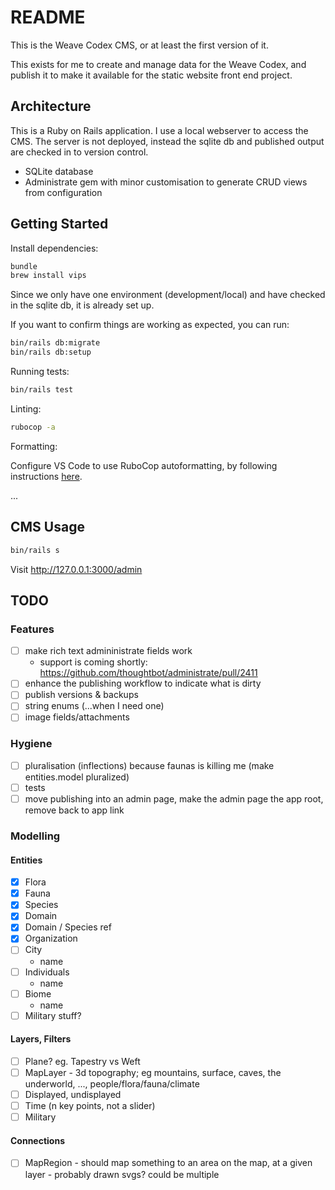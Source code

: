 # README

This is the Weave Codex CMS, or at least the first version of it.

This exists for me to create and manage data for the Weave Codex, and publish it to make it available for the static website front end project.

## Architecture

This is a Ruby on Rails application. I use a local webserver to access the CMS. The server is not deployed, instead the sqlite db and published output are checked in to version control.

* SQLite database
* Administrate gem with minor customisation to generate CRUD views from configuration

## Getting Started

Install dependencies:

```sh
bundle
brew install vips
```

Since we only have one environment (development/local) and have checked in the sqlite db, it is already set up. 

If you want to confirm things are working as expected, you can run:

```sh
bin/rails db:migrate
bin/rails db:setup
```

Running tests:

```sh
bin/rails test
```

Linting:

```sh
rubocop -a
```

Formatting:

Configure VS Code to use RuboCop autoformatting, by following instructions
[here](https://docs.rubocop.org/rubocop/usage/lsp.html).

...

## CMS Usage

```sh
bin/rails s
```

Visit http://127.0.0.1:3000/admin

## TODO

### Features

- [ ] make rich text admininistrate fields work
  * support is coming shortly: https://github.com/thoughtbot/administrate/pull/2411
- [ ] enhance the publishing workflow to indicate what is dirty
- [ ] publish versions & backups
- [ ] string enums (...when I need one)
- [ ] image fields/attachments

### Hygiene

- [ ] pluralisation (inflections) because faunas is killing me (make entities.model pluralized)
- [ ] tests
- [ ] move publishing into an admin page, make the admin page the app root, remove back to app link

### Modelling

#### Entities

- [x] Flora
- [x] Fauna
- [x] Species
- [x] Domain
- [x] Domain / Species ref
- [x] Organization
- [ ] City
  * name
- [ ] Individuals
  * name
- [ ] Biome
  * name
- [ ] Military stuff?

#### Layers, Filters

- [ ] Plane? eg. Tapestry vs Weft
- [ ] MapLayer - 3d topography; eg mountains, surface, caves, the underworld, ..., people/flora/fauna/climate
- [ ] Displayed, undisplayed
- [ ] Time (n key points, not a slider)
- [ ] Military

#### Connections

- [ ] MapRegion - should map something to an area on the map, at a given layer - probably drawn svgs? could be multiple
